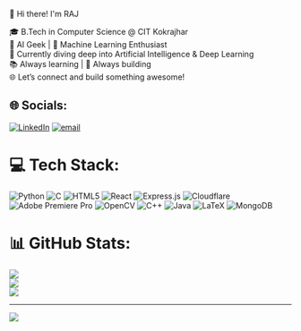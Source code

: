 👋 Hi there! I'm RAJ

🎓 B.Tech in Computer Science @ CIT Kokrajhar<br/>
🤖 AI Geek | 🧠 Machine Learning Enthusiast<br/>
🔭 Currently diving deep into Artificial Intelligence & Deep Learning<br/>
📚 Always learning | 🚀 Always building<br/>
🌐 Let’s connect and build something awesome!<br/>



## 🌐 Socials:
[![LinkedIn](https://img.shields.io/badge/LinkedIn-%230077B5.svg?logo=linkedin&logoColor=white)](https://www.linkedin.com/in/raj-machahary-b23603377?utm_source=share&utm_campaign=share_via&utm_content=profile&utm_medium=android_app) [![email](https://img.shields.io/badge/Email-D14836?logo=gmail&logoColor=white)](mailto:kanekikunn286@gmail.com) 

# 💻 Tech Stack:
![Python](https://img.shields.io/badge/python-3670A0?style=for-the-badge&logo=python&logoColor=ffdd54) ![C](https://img.shields.io/badge/c-%2300599C.svg?style=for-the-badge&logo=c&logoColor=white) ![HTML5](https://img.shields.io/badge/html5-%23E34F26.svg?style=for-the-badge&logo=html5&logoColor=white) ![React](https://img.shields.io/badge/react-%2320232a.svg?style=for-the-badge&logo=react&logoColor=%2361DAFB) ![Express.js](https://img.shields.io/badge/express.js-%23404d59.svg?style=for-the-badge&logo=express&logoColor=%2361DAFB) ![Cloudflare](https://img.shields.io/badge/Cloudflare-F38020?style=for-the-badge&logo=Cloudflare&logoColor=white) ![Adobe Premiere Pro](https://img.shields.io/badge/Adobe%20Premiere%20Pro-9999FF.svg?style=for-the-badge&logo=Adobe%20Premiere%20Pro&logoColor=white) ![OpenCV](https://img.shields.io/badge/opencv-%23white.svg?style=for-the-badge&logo=opencv&logoColor=white) ![C++](https://img.shields.io/badge/c++-%2300599C.svg?style=for-the-badge&logo=c%2B%2B&logoColor=white) ![Java](https://img.shields.io/badge/java-%23ED8B00.svg?style=for-the-badge&logo=openjdk&logoColor=white) ![LaTeX](https://img.shields.io/badge/latex-%23008080.svg?style=for-the-badge&logo=latex&logoColor=white) ![MongoDB](https://img.shields.io/badge/MongoDB-%234ea94b.svg?style=for-the-badge&logo=mongodb&logoColor=white)
# 📊 GitHub Stats:
![](https://github-readme-stats.vercel.app/api?username=raj286&theme=dark&hide_border=false&include_all_commits=false&count_private=false)<br/>
![](https://nirzak-streak-stats.vercel.app/?user=raj286&theme=dark&hide_border=false)<br/>
![](https://github-readme-stats.vercel.app/api/top-langs/?username=raj286&theme=dark&hide_border=false&include_all_commits=false&count_private=false&layout=compact)

---
[![](https://visitcount.itsvg.in/api?id=raj286&icon=0&color=0)](https://visitcount.itsvg.in)

<!-- Proudly created with GPRM ( https://gprm.itsvg.in ) -->
